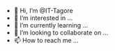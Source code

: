- 👋 Hi, I’m @IT-Tagore
- 👀 I’m interested in ...
- 🌱 I’m currently learning ...
- 💞️ I’m looking to collaborate on ...
- 📫 How to reach me ...

<!---
IT-Tagore/IT-Tagore is a ✨ special ✨ repository because its `README.md` (this file) appears on your GitHub profile.
You can click the Preview link to take a look at your changes.
--->
